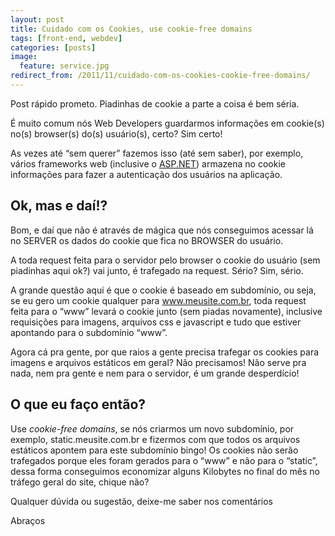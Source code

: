 ```yaml
---
layout: post
title: Cuidado com os Cookies, use cookie-free domains
tags: [front-end, webdev]
categories: [posts]
image:
  feature: service.jpg
redirect_from: /2011/11/cuidado-com-os-cookies-cookie-free-domains/
---
```

<p>Post rápido prometo. Piadinhas de cookie a parte a coisa é bem séria.</p>
<p>É muito comum nós Web Developers guardarmos informações em cookie(s) no(s) browser(s) do(s) usuário(s), certo? Sim certo!</p>
<p>As vezes até “sem querer” fazemos isso (até sem saber), por exemplo, vários frameworks web (inclusive o <a title="ASP.NET" href="http://www.cleberdantas.com/categoria/aspnet/" target="_blank">ASP.NET</a>) armazena no cookie informações para fazer a autenticação dos usuários na aplicação.</p>
<h2>Ok, mas e daí!?</h2>
<p>Bom, e daí que não é através de mágica que nós conseguimos acessar lá no SERVER os dados do cookie que fica no BROWSER do usuário.</p>
<p>A toda request feita para o servidor pelo browser o cookie do usuário (sem piadinhas aqui ok?) vai junto, é trafegado na request. Sério? Sim, sério.</p>
<p>A grande questão aqui é que o cookie é baseado em subdomínio, ou seja, se eu gero um cookie qualquer para <a href="http://www.meusite.com.br/">www.meusite.com.br</a>, toda request feita para o “www” levará o cookie junto (sem piadas novamente), inclusive requisições para imagens, arquivos css e javascript e tudo que estiver apontando para o subdomínio “www”.</p>
<p>Agora cá pra gente, por que raios a gente precisa trafegar os cookies para imagens e arquivos estáticos em geral? Não precisamos! Não serve pra nada, nem pra gente e nem para o servidor, é um grande desperdício!</p>
<h2>O que eu faço então?</h2>
<p>Use <em>cookie-free domains</em>, se nós criarmos um novo subdomínio, por exemplo, static.meusite.com.br e fizermos com que todos os arquivos estáticos apontem para este subdomínio bingo! Os cookies não serão trafegados porque eles foram gerados para o “www” e não para o “static”, dessa forma conseguimos economizar alguns Kilobytes no final do mês no tráfego geral do site, chique não?</p>
<p>Qualquer dúvida ou sugestão, deixe-me saber nos comentários</p>
<p>Abraços</p>